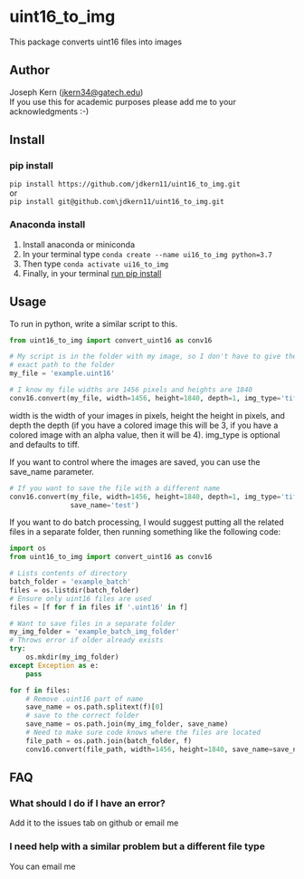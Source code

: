 # uint16\_to\_img
This package converts uint16 files into images

## Author
Joseph Kern (jkern34@gatech.edu)  
If you use this for academic purposes please add me to your acknowledgments :-)

## Install
### pip install
`pip install https://github.com/jdkern11/uint16_to_img.git`  
or  
`pip install git@github.com\jdkern11/uint16_to_img.git`

### Anaconda install
1. Install anaconda or miniconda
2. In your terminal type `conda create --name ui16_to_img python=3.7`
3. Then type `conda activate ui16_to_img`
4. Finally, in your terminal [run pip install](#pip-install)

## Usage

To run in python, write a similar script to this.

```Python
from uint16_to_img import convert_uint16 as conv16

# My script is in the folder with my image, so I don't have to give the 
# exact path to the folder
my_file = 'example.uint16'

# I know my file widths are 1456 pixels and heights are 1840
conv16.convert(my_file, width=1456, height=1840, depth=1, img_type='tiff')
```

width is the width of your images in pixels, height the height in pixels,
and depth the depth (if you have a colored image this will be 3, if you have
a colored image with an alpha value, then it will be 4). img\_type is optional
and defaults to tiff.

If you want to control where the images are saved, you can use the save\_name
parameter.
```Python
# If you want to save the file with a different name
conv16.convert(my_file, width=1456, height=1840, depth=1, img_type='tiff',
               save_name='test')
```

If you want to do batch processing, I would suggest putting all the related
files in a separate folder, then running something like the following code:
```Python
import os
from uint16_to_img import convert_uint16 as conv16

# Lists contents of directory
batch_folder = 'example_batch'
files = os.listdir(batch_folder)
# Ensure only uint16 files are used
files = [f for f in files if '.uint16' in f]

# Want to save files in a separate folder
my_img_folder = 'example_batch_img_folder'
# Throws error if older already exists
try:
    os.mkdir(my_img_folder)
except Exception as e:
    pass

for f in files:
    # Remove .uint16 part of name
    save_name = os.path.splitext(f)[0]
    # save to the correct folder
    save_name = os.path.join(my_img_folder, save_name)
    # Need to make sure code knows where the files are located
    file_path = os.path.join(batch_folder, f)
    conv16.convert(file_path, width=1456, height=1840, save_name=save_name)
```

## FAQ
### What should I do if I have an error?
Add it to the issues tab on github or email me

### I need help with a similar problem but a different file type
You can email me

